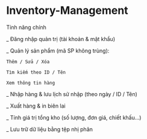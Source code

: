 # Inventory-Management
Tính năng chính

_ Đăng nhập quản trị (tài khoản & mật khẩu)

_ Quản lý sản phẩm (mã SP không trùng):

    Thêm / Sửa / Xóa

    Tìm kiếm theo ID / Tên

    Xem thông tin hàng

_ Nhập hàng & lưu lịch sử nhập (theo ngày / ID / Tên)

_ Xuất hàng & in biên lai

_ Tính giá trị tổng kho (số lượng, đơn giá, chiết khấu…)

_ Lưu trữ dữ liệu bằng tệp nhị phân 
